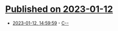 # [Published on 2023-01-12](index.md)

* [2023-01-12, 14:59:59](https://lobste.rs/s/g0dq6j/c) - [C--](https://www.cs.tufts.edu/~nr/c--/)
